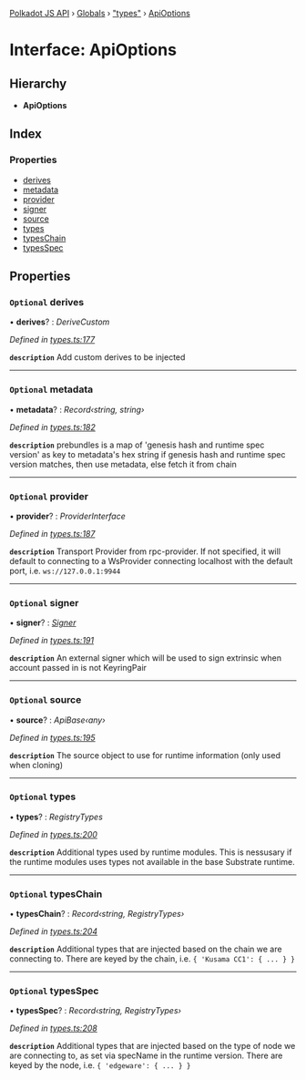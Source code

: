 [Polkadot JS API](../README.md) › [Globals](../globals.md) › ["types"](../modules/_types_.md) › [ApiOptions](_types_.apioptions.md)

# Interface: ApiOptions

## Hierarchy

* **ApiOptions**

## Index

### Properties

* [derives](_types_.apioptions.md#optional-derives)
* [metadata](_types_.apioptions.md#optional-metadata)
* [provider](_types_.apioptions.md#optional-provider)
* [signer](_types_.apioptions.md#optional-signer)
* [source](_types_.apioptions.md#optional-source)
* [types](_types_.apioptions.md#optional-types)
* [typesChain](_types_.apioptions.md#optional-typeschain)
* [typesSpec](_types_.apioptions.md#optional-typesspec)

## Properties

### `Optional` derives

• **derives**? : *DeriveCustom*

*Defined in [types.ts:177](https://github.com/polkadot-js/api/blob/b36660a/packages/api/src/types.ts#L177)*

**`description`** Add custom derives to be injected

___

### `Optional` metadata

• **metadata**? : *Record‹string, string›*

*Defined in [types.ts:182](https://github.com/polkadot-js/api/blob/b36660a/packages/api/src/types.ts#L182)*

**`description`** prebundles is a map of 'genesis hash and runtime spec version' as key to metadata's hex string
if genesis hash and runtime spec version matches, then use metadata, else fetch it from chain

___

### `Optional` provider

• **provider**? : *ProviderInterface*

*Defined in [types.ts:187](https://github.com/polkadot-js/api/blob/b36660a/packages/api/src/types.ts#L187)*

**`description`** Transport Provider from rpc-provider. If not specified, it will default to
connecting to a WsProvider connecting localhost with the default port, i.e. `ws://127.0.0.1:9944`

___

### `Optional` signer

• **signer**? : *[Signer](_types_.signer.md)*

*Defined in [types.ts:191](https://github.com/polkadot-js/api/blob/b36660a/packages/api/src/types.ts#L191)*

**`description`** An external signer which will be used to sign extrinsic when account passed in is not KeyringPair

___

### `Optional` source

• **source**? : *ApiBase‹any›*

*Defined in [types.ts:195](https://github.com/polkadot-js/api/blob/b36660a/packages/api/src/types.ts#L195)*

**`description`** The source object to use for runtime information (only used when cloning)

___

### `Optional` types

• **types**? : *RegistryTypes*

*Defined in [types.ts:200](https://github.com/polkadot-js/api/blob/b36660a/packages/api/src/types.ts#L200)*

**`description`** Additional types used by runtime modules. This is nessusary if the runtime modules
uses types not available in the base Substrate runtime.

___

### `Optional` typesChain

• **typesChain**? : *Record‹string, RegistryTypes›*

*Defined in [types.ts:204](https://github.com/polkadot-js/api/blob/b36660a/packages/api/src/types.ts#L204)*

**`description`** Additional types that are injected based on the chain we are connecting to. There are keyed by the chain, i.e. `{ 'Kusama CC1': { ... } }`

___

### `Optional` typesSpec

• **typesSpec**? : *Record‹string, RegistryTypes›*

*Defined in [types.ts:208](https://github.com/polkadot-js/api/blob/b36660a/packages/api/src/types.ts#L208)*

**`description`** Additional types that are injected based on the type of node we are connecting to, as set via specName in the runtime version. There are keyed by the node, i.e. `{ 'edgeware': { ... } }`
